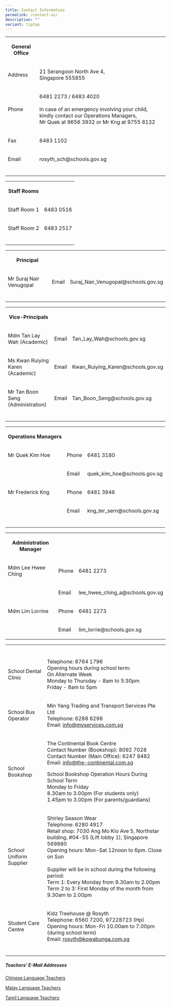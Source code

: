 ```yaml
---
title: Contact Information
permalink: /contact-us/
description: ""
variant: tiptap
---
```

<table style="minWidth: 50px">
<colgroup>
<col>
<col>
</colgroup>
<tbody>
<tr>
<th rowspan="1" colspan="1">
<p>General Office</p>
</th>
<th rowspan="1" colspan="1">
<p></p>
</th>
</tr>
<tr>
<td rowspan="1" colspan="1">
<p>Address</p>
</td>
<td rowspan="1" colspan="1">
<p>21 Serangoon North Ave 4,
<br>Singapore 555855</p>
</td>
</tr>
<tr>
<td rowspan="1" colspan="1">
<p>Phone</p>
</td>
<td rowspan="1" colspan="1">
<p>6481 2273 / 6483 4020
<br>
<br>In case of an emergency involving your child, kindly contact our Operations
Managers,
<br>Mr Quek at 9656 3932 or Mr Kng at 9755 8132</p>
</td>
</tr>
<tr>
<td rowspan="1" colspan="1">
<p>Fax</p>
</td>
<td rowspan="1" colspan="1">
<p>6483 1102</p>
</td>
</tr>
<tr>
<td rowspan="1" colspan="1">
<p>Email</p>
</td>
<td rowspan="1" colspan="1">
<p>rosyth_sch@schools.gov.sg</p>
</td>
</tr>
<tr>
<td rowspan="1" colspan="1">
<p></p>
</td>
<td rowspan="1" colspan="1">
<p></p>
</td>
</tr>
</tbody>
</table>
<table style="minWidth: 50px">
<colgroup>
<col>
<col>
</colgroup>
<tbody>
<tr>
<th rowspan="1" colspan="1">
<p>Staff Rooms</p>
</th>
<th rowspan="1" colspan="1">
<p></p>
</th>
</tr>
<tr>
<td rowspan="1" colspan="1">
<p>Staff Room 1</p>
</td>
<td rowspan="1" colspan="1">
<p>6483 0516</p>
</td>
</tr>
<tr>
<td rowspan="1" colspan="1">
<p>Staff Room 2</p>
</td>
<td rowspan="1" colspan="1">
<p>6483 2517</p>
</td>
</tr>
<tr>
<td rowspan="1" colspan="1">
<p></p>
</td>
<td rowspan="1" colspan="1">
<p></p>
</td>
</tr>
</tbody>
</table>
<table style="minWidth: 75px">
<colgroup>
<col>
<col>
<col>
</colgroup>
<tbody>
<tr>
<th rowspan="1" colspan="1">
<p>Principal</p>
</th>
<th rowspan="1" colspan="1">
<p></p>
</th>
<th rowspan="1" colspan="1">
<p></p>
</th>
</tr>
<tr>
<td rowspan="1" colspan="1">
<p>Mr Suraj Nair Venugopal</p>
</td>
<td rowspan="1" colspan="1">
<p>Email</p>
</td>
<td rowspan="1" colspan="1">
<p>Suraj_Nair_Venugopal@schools.gov.sg</p>
</td>
</tr>
<tr>
<td rowspan="1" colspan="1">
<p></p>
</td>
<td rowspan="1" colspan="1">
<p></p>
</td>
<td rowspan="1" colspan="1">
<p></p>
</td>
</tr>
</tbody>
</table>
<table style="minWidth: 75px">
<colgroup>
<col>
<col>
<col>
</colgroup>
<tbody>
<tr>
<th rowspan="1" colspan="1">
<p>Vice-Principals</p>
</th>
<th rowspan="1" colspan="1">
<p></p>
</th>
<th rowspan="1" colspan="1">
<p></p>
</th>
</tr>
<tr>
<td rowspan="1" colspan="1">
<p>Mdm Tan Lay Wah (Academic)</p>
</td>
<td rowspan="1" colspan="1">
<p>Email</p>
</td>
<td rowspan="1" colspan="1">
<p>Tan_Lay_Wah@schools.gov.sg</p>
</td>
</tr>
<tr>
<td rowspan="1" colspan="1">
<p>Ms Kwan Ruiying Karen (Academic)</p>
</td>
<td rowspan="1" colspan="1">
<p>Email</p>
</td>
<td rowspan="1" colspan="1">
<p>Kwan_Ruiying_Karen@schools.gov.sg</p>
</td>
</tr>
<tr>
<td rowspan="1" colspan="1">
<p>Mr Tan Boon Seng (Administration)</p>
</td>
<td rowspan="1" colspan="1">
<p>Email</p>
</td>
<td rowspan="1" colspan="1">
<p>Tan_Boon_Seng@schools.gov.sg</p>
</td>
</tr>
<tr>
<td rowspan="1" colspan="1">
<p></p>
</td>
<td rowspan="1" colspan="1">
<p></p>
</td>
<td rowspan="1" colspan="1">
<p></p>
</td>
</tr>
</tbody>
</table>
<table style="minWidth: 75px">
<colgroup>
<col>
<col>
<col>
</colgroup>
<tbody>
<tr>
<th rowspan="1" colspan="1">
<p>Operations Managers</p>
</th>
<th rowspan="1" colspan="1">
<p></p>
</th>
<th rowspan="1" colspan="1">
<p></p>
</th>
</tr>
<tr>
<td rowspan="1" colspan="1">
<p>Mr Quek Kim Hoe</p>
</td>
<td rowspan="1" colspan="1">
<p>Phone</p>
</td>
<td rowspan="1" colspan="1">
<p>6481 3180</p>
</td>
</tr>
<tr>
<td rowspan="1" colspan="1">
<p></p>
</td>
<td rowspan="1" colspan="1">
<p>Email</p>
</td>
<td rowspan="1" colspan="1">
<p>quek_kim_hoe@schools.gov.sg</p>
</td>
</tr>
<tr>
<td rowspan="1" colspan="1">
<p>Mr Frederick Kng</p>
</td>
<td rowspan="1" colspan="1">
<p>Phone</p>
</td>
<td rowspan="1" colspan="1">
<p>6481 3946</p>
</td>
</tr>
<tr>
<td rowspan="1" colspan="1">
<p></p>
</td>
<td rowspan="1" colspan="1">
<p>Email</p>
</td>
<td rowspan="1" colspan="1">
<p>kng_ter_sern@schools.gov.sg</p>
</td>
</tr>
<tr>
<td rowspan="1" colspan="1">
<p></p>
</td>
<td rowspan="1" colspan="1">
<p></p>
</td>
<td rowspan="1" colspan="1">
<p></p>
</td>
</tr>
</tbody>
</table>
<table style="minWidth: 75px">
<colgroup>
<col>
<col>
<col>
</colgroup>
<tbody>
<tr>
<th rowspan="1" colspan="1">
<p>Administration Manager</p>
</th>
<th rowspan="1" colspan="1">
<p></p>
</th>
<th rowspan="1" colspan="1">
<p></p>
</th>
</tr>
<tr>
<td rowspan="1" colspan="1">
<p>Mdm Lee Hwee Ching</p>
</td>
<td rowspan="1" colspan="1">
<p>Phone</p>
</td>
<td rowspan="1" colspan="1">
<p>6481 2273</p>
</td>
</tr>
<tr>
<td rowspan="1" colspan="1">
<p></p>
</td>
<td rowspan="1" colspan="1">
<p>Email</p>
</td>
<td rowspan="1" colspan="1">
<p>lee_hwee_ching_a@schools.gov.sg</p>
</td>
</tr>
<tr>
<td rowspan="1" colspan="1">
<p>Mdm Lim Lorrine</p>
</td>
<td rowspan="1" colspan="1">
<p>Phone</p>
</td>
<td rowspan="1" colspan="1">
<p>6481 2273</p>
</td>
</tr>
<tr>
<td rowspan="1" colspan="1">
<p></p>
</td>
<td rowspan="1" colspan="1">
<p>Email</p>
</td>
<td rowspan="1" colspan="1">
<p>lim_lorrie@schools.gov.sg</p>
</td>
</tr>
</tbody>
</table>
<table style="minWidth: 50px">
<colgroup>
<col>
<col>
</colgroup>
<tbody>
<tr>
<th rowspan="1" colspan="1">
<p></p>
</th>
<th rowspan="1" colspan="1">
<p></p>
</th>
</tr>
<tr>
<td rowspan="1" colspan="1">
<p>School Dental Clinic</p>
</td>
<td rowspan="1" colspan="1">
<p>Telephone: 8764 1796
<br>Opening hours during school term:
<br>On Alternate Week
<br>Monday to Thursday - 8am to 5:30pm
<br>Friday - 8am to 5pm
<br>
</p>
</td>
</tr>
<tr>
<td rowspan="1" colspan="1">
<p>School Bus Operator</p>
</td>
<td rowspan="1" colspan="1">
<p>Min Yang Trading and Transport Services Pte Ltd
<br>Telephone: 6288 8298
<br>Email: <a href="info@myservices.com.sg" rel="noopener noreferrer nofollow" target="_blank">info@myservices.com.sg</a>
</p>
</td>
</tr>
<tr>
<td rowspan="1" colspan="1">
<p>School Bookshop</p>
</td>
<td rowspan="1" colspan="1">
<p>The Continental Book Centre
<br>Contact Number (Bookshop): 8092 7028
<br>Contact Number (Main Office): 6247 8482
<br>Email: <a href="mailto:info@the-continental.com.sg" rel="noopener noreferrer nofollow" target="_blank">info@the-continental.com.sg</a>
</p>
<p></p>
<p>School Bookshop Operation Hours During School Term
<br>Monday to Friday
<br>8.30am to 3.00pm (For students only)
<br>1.45pm to 3.00pm (For parents/guardians)</p>
</td>
</tr>
<tr>
<td rowspan="1" colspan="1">
<p>School Uniform Supplier</p>
</td>
<td rowspan="1" colspan="1">
<p>Shirley Season Wear
<br>Telephone: 6280 4917
<br>Retail shop: 7030 Ang Mo Kio Ave 5, Northstar building, #04-55 (Lift lobby
1), Singapore 569880
<br>Opening hours: Mon-Sat 12noon to 6pm. Close on Sun
<br>
<br>Supplier will be in school during the following period:
<br>Term 1: Every Monday from 9.30am to 2.00pm
<br>Term 2 to 3: First Monday of the month from 9.30am to 2.00pm</p>
</td>
</tr>
<tr>
<td rowspan="1" colspan="1">
<p>Student Care Centre</p>
</td>
<td rowspan="1" colspan="1">
<p>Kidz Treehouse @ Rosyth
<br>Telephone: 6560 7200, 97228723 (Hp)
<br>Opening hours: Mon-Fri 10.00am to 7.00pm (during school term)
<br>Email: <a href="rosyth@kowabunga.com.sg" rel="noopener noreferrer nofollow" target="_blank">rosyth@kowabunga.com.sg</a>
</p>
</td>
</tr>
<tr>
<td rowspan="1" colspan="1">
<p></p>
</td>
<td rowspan="1" colspan="1">
<p></p>
</td>
</tr>
</tbody>
</table>
<h5>Teachers' E-Mail Addresses</h5>
<p><a href="/files/MTL%20Contact/Email_CL_Unit_2024.pdf" rel="noopener noreferrer nofollow" target="_blank">Chinese Language Teachers</a>
</p>
<p><a href="/files/MTL%20Contact/Email_ML_Unit_2024.pdf" rel="noopener noreferrer nofollow" target="_blank">Malay Language Teachers</a>
</p>
<p><a href="/files/MTL%20Contact/Email_TL_Unit_2024.pdf" rel="noopener noreferrer nofollow" target="_blank">Tamil Language Teachers</a>
</p>